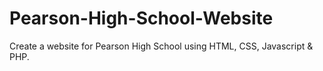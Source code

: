 # Pearson-High-School-Website
Create a website for Pearson High School using HTML, CSS, Javascript &amp; PHP.
